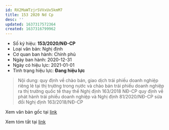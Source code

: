 ```yaml
---
id: RX2MaWTzjrSVVxUx5kmM7
title: 153 2020 Nd Cp
desc: ''
updated: 1637317572364
created: 1637316799962
---
```


- Số ký hiệu: **153/2020/NĐ-CP**
- Loại văn bản: Nghị định
- Cơ quan ban hành: Chính phủ
- Ngày ban hành: 2020-12-31
- Ngày có hiệu lực: 2021-01-01
- Tình trạng hiệu lực: **Đang hiệu lực**

> Nội dung: quy định về chào bán, giao dịch trái phiếu doanh nghiệp riêng lẻ tại thị trường trong nước và chào bán trái phiếu doanh nghiệp ra thị trường quốc tế thay thế Nghị định 163/2018 NĐ-CP quy định về phát hành trái phiếu doanh nghiệp và Nghị định 81/2020/NĐ-CP sửa đổi Nghị định 163/2018/NĐ-CP

Xem văn bản gốc tại [link](http://vanban.chinhphu.vn/portal/page/portal/chinhphu/hethongvanban?class_id=1&_page=1&mode=detail&document_id=202224)

Xem tóm tắt tại [link](https://thuvienphapluat.vn/van-ban/Chung-khoan/Nghi-dinh-153-2020-ND-CP-chao-ban-giao-dich-trai-phieu-doanh-nghiep-tai-thi-truong-trong-nuoc-461187.aspx)
